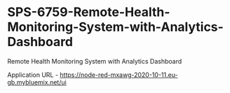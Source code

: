 # SPS-6759-Remote-Health-Monitoring-System-with-Analytics-Dashboard
Remote Health Monitoring System with Analytics Dashboard

Application URL - https://node-red-mxawg-2020-10-11.eu-gb.mybluemix.net/ui
